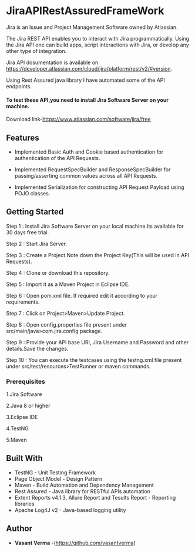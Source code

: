 # JiraAPIRestAssuredFrameWork
Jira is an Issue and Project Management Software owned by Atlassian.

The Jira REST API enables you to interact with Jira programmatically. 
Using the Jira API one can build apps, script interactions with Jira, or develop any other type of integration.

Jira API dosumentation is available on https://developer.atlassian.com/cloud/jira/platform/rest/v2/#version.

Using Rest Assured java library I have automated some of the API endpoints.

#### To test these API,you need to install Jira Software Server on your machine.
Download link-https://www.atlassian.com/software/jira/free

## Features

* Implemented Basic Auth and Cookie based authentication for authentication of the API Requests.

* Implemented RequestSpecBuilder and ResponseSpecBuilder for passing/asserting common values across all API Requests.

* Implemented Serialization for constructing API Request Payload using POJO classes.


## Getting Started

Step 1 : Install Jira Software Server on your local machine.Its available for 30 days free trial.

Step 2 : Start Jira Server.

Step 3 : Create a Project.Note down the Project Key(This will be used in API Requests).

Step 4 : Clone or download this repository.

Step 5 : Import it as a Maven Project in Eclipse IDE.

Step 6 : Open pom.xml file. If required edit it according to your requirements.

Step 7 : Click on Project>Maven>Update Project.

Step 8 : Open config.properties file present under src/main/java>com.jira.config package.

Step 9 : Provide your API base URI, Jira Username and Password and other details.Save the changes.

Step 10 : You can execute the testcases using the testng.xml file present under src/test/resources>TestRunner or maven commands.


### Prerequisites
1.Jira Software 

2.Java 8 or higher

3.Eclipse IDE

4.TestNG 

5.Maven 

## Built With

* TestNG - Unit Testing Framework
* Page Object Model - Design Pattern
* Maven - Build Automation and Dependency Management
* Rest Assured - Java library for RESTful APIs automation
* Extent Reports v4.1.3, Allure Report and Tesults Report - Reporting libraries
* Apache Log4J v2 - Java-based logging utility


## Author

* **Vasant Verma** -(https://github.com/vasantverma)


